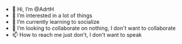 - 👋 Hi, I’m @AdrtH
- 👀 I’m interested in a lot of things
- 🌱 I’m currently learning to socialize
- 💞️ I’m looking to collaborate on nothing, I don't want to collaborate
- 📫 How to reach me just don't, I don't want to speak

